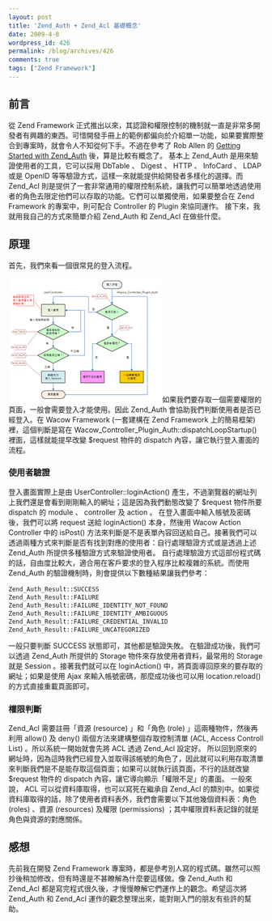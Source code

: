 ```yaml
---
layout: post
title: 'Zend_Auth + Zend_Acl 基礎概念'
date: 2009-4-8
wordpress_id: 426
permalink: /blog/archives/426
comments: true
tags: ["Zend Framework"]
---
```


## 前言
從 Zend Framework 正式推出以來，其認證和權限控制的機制就一直是非常多開發者有興趣的東西。可惜開發手冊上的範例都偏向於介紹單一功能，如果要實際整合到專案時，就會令人不知從何下手。不過在參考了 Rob Allen 的 [Getting Started with Zend_Auth](http://akrabat.com/zend-auth-tutorial/) 後，算是比較有概念了。
基本上 Zend_Auth 是用來驗證使用者的工具，它可以採用 DbTable 、 Digest 、 HTTP 、 InfoCard 、 LDAP 或是 OpenID 等等驗證方式，這樣一來就能提供給開發者多樣化的選擇。而 Zend_Acl 則是提供了一套非常通用的權限控制系統，讓我們可以簡單地透過使用者的角色去限定他們可以存取的功能。它們可以單獨使用，如果要整合在 Zend Framework 的專案中，則可配合 Controller 的 Plugin 來協同運作。
接下來，我就用我自己的方式來簡單介紹 Zend_Auth 和 Zend_Acl 在做些什麼。

<!--more-->

## 原理
首先，我們來看一個很常見的登入流程。

<a href="/resources/zf_auth_acl/flow.png"><img class="aligncenter" src="/resources/zf_auth_acl/flow-s.png" alt="登入流程" width="300" height="247" /></a>
如果我們要存取一個需要權限的頁面，一般會需要登入才能使用。因此 Zend_Auth 會協助我們判斷使用者是否已經登入。在 Wacow Framework (一套建構在 Zend Framework 上的簡易框架) 裡，這個判斷是寫在 Wacow_Controller_Plugin_Auth::dispatchLoopStartup() 裡面，這樣就能提早改變 $request 物件的 dispatch 內容，讓它執行登入畫面的流程。

### 使用者驗證
登入畫面實際上是由 UserController::loginAction() 產生，不過瀏覽器的網址列上我們還是會看到剛剛輸入的網址；這是因為我們動態改變了 $request 物件所要 dispatch 的 module 、 controller 及 action 。
在登入畫面中輸入帳號及密碼後，我們可以將 request 送給 loginAction() 本身，然後用 Wacow Action Controller 中的 isPost() 方法來判斷是不是表單內容回送給自己。接著我們可以透過兩種方式來判斷是否有找到對應的使用者：自行處理驗證方式或是透過上述 Zend_Auth 所提供多種驗證方式來驗證使用者。
自行處理驗證方式這部份程式碼的話，自由度比較大，適合用在客戶要求的登入程序比較複雜的系統。而使用 Zend_Auth 的驗證機制時，則會提供以下數種結果讓我們參考：

```
Zend_Auth_Result::SUCCESS
Zend_Auth_Result::FAILURE
Zend_Auth_Result::FAILURE_IDENTITY_NOT_FOUND
Zend_Auth_Result::FAILURE_IDENTITY_AMBIGUOUS
Zend_Auth_Result::FAILURE_CREDENTIAL_INVALID
Zend_Auth_Result::FAILURE_UNCATEGORIZED

```
一般只要判斷 SUCCESS 狀態即可，其他都是驗證失敗。
在驗證成功後，我們可以透過 Zend_Auth 所提供的 Storage 物件來存放使用者資料，最常用的 Storage 就是 Session 。接著我們就可以在 loginAction() 中，將頁面導回原來的要存取的網址；如果是使用 Ajax 來輸入帳號密碼，那麼成功後也可以用 location.reload() 的方式直接重載頁面即可。

### 權限判斷
Zend_Acl 需要註冊「資源 (resource) 」和「角色 (role) 」這兩種物件，然後再利用 allow() 及 deny() 兩個方法來建構整個存取控制清單 (ACL, Access Controll List) 。所以系統一開始就會先將 ACL  透過 Zend_Acl 設定好。
所以回到原來的網址時，因為這時我們已經登入並取得該帳號的角色了，因此就可以利用存取清單來判斷我們是不是能存取這個頁面；如果可以就執行該頁面，不行的話就改變 $request 物件的 dispatch 內容，讓它導向顯示「權限不足」的畫面。
一般來說， ACL 可以從資料庫取得，也可以寫死在繼承自 Zend_Acl 的類別中。如果從資料庫取得的話，除了使用者資料表外，我們會需要以下其他幾個資料表：角色 (roles) 、資源 (resources) 及權限 (permissions) ；其中權限資料表記錄的就是角色與資源的對應關係。

## 感想
先前我在開發 Zend Framework 專案時，都是參考別人寫的程式碼。雖然可以照抄後稍加修改，但有時還是不甚瞭解為什麼要這樣做。像 Zend_Auth 和 Zend_Acl 都是寫完程式很久後，才慢慢瞭解它們運作上的觀念。希望這次將 Zend_Auth 和 Zend_Acl 運作的觀念整理出來，能對剛入門的朋友有些許的幫助。
